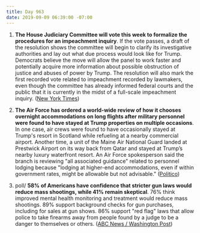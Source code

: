 ```yaml
---
title: Day 963
date: 2019-09-09 06:39:00 -07:00
---
```


1. **The House Judiciary Committee will vote this week to formalize the procedures for an impeachment inquiry**. If the vote passes, a draft of the resolution shows the committee will begin to clarify its investigative authorities and lay out what due process would look like for Trump. Democrats believe the move will allow the panel to work faster and potentially acquire more information about possible obstruction of justice and abuses of power by Trump. The resolution will also mark the first recorded vote related to impeachment recorded by lawmakers, even though the committee has already informed federal courts and the public that it is currently in the midst of a full-scale impeachment inquiry. ([New York Times](https://www.nytimes.com/2019/09/08/us/politics/democrats-judiciary-procedures-impeachment-trump.html))

2. **The Air Force has ordered a world-wide review of how it chooses overnight accommodations on long flights after military personnel were found to have stayed at Trump properties on multiple occasions**. In one case, air crews were found to have occasionally stayed at Trump's resort in Scotland while refueling at a nearby commercial airport. Another time, a unit of the Maine Air National Guard landed at Prestwick Airport on its way back from Qatar and stayed at Trump’s nearby luxury waterfront resort. An Air Force spokesperson said the branch is reviewing "all associated guidance" related to personnel lodging because "lodging at higher-end accommodations, even if within government rates, might be allowable but not advisable." ([Politico](https://www.politico.com/story/2019/09/08/trump-resort-air-force-probe-1485447))

3. poll/ **58% of Americans have confidence that stricter gun laws would reduce mass shootings, while 41% remain skeptical**. 76% think improved mental health monitoring and treatment would reduce mass shootings. 89% support background checks for gun purchases, including for sales at gun shows. 86% support "red flag" laws that allow police to take firearms away from people found by a judge to be a danger to themselves or others. ([ABC News / Washington Post](https://abcnews.go.com/Politics/10-fear-mass-shooting-gun-laws-poll/story?id=65414785))